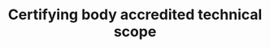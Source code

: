 ---
title: 'Certifying body accredited technical scope'
slug: 'certification-certifying-body-accredited-technical-scope'
comment: 'Select from control list'
required: False
vocabulary: 'vocabulary.txt'
module: 'Certifying body'
cluster: 'Certification'
policy: 'Controlled value. Multi select from control list.'
---